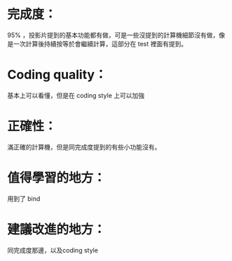 # 完成度：
95% ，投影片提到的基本功能都有做，可是一些沒提到的計算機細節沒有做，像是一次計算後持續按等於會繼續計算，這部分在 test 裡面有提到。

# Coding quality：

基本上可以看懂，但是在 coding style 上可以加強

# 正確性：

滿正確的計算機，但是同完成度提到的有些小功能沒有。

# 值得學習的地方：

用到了 bind

# 建議改進的地方：

同完成度那邊，以及coding style

